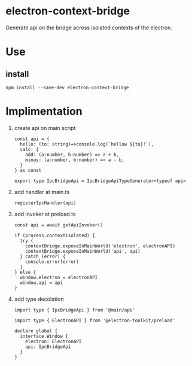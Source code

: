 # electron-context-bridge

Generate api on the bridge across isolated contexts of the electron.

# Use

## install

```
npm install --save-dev electron-context-bridge
```

# Implimentation

1. create api on main script

   ```ex. main/api.ts
   const api = {
     hello: (to: string)=>console.log(`hellow ${to}!`),
     calc: {
       add: (a:number, b:number) => a + b,
       minus: (a:number, b:number) => a - b,
     }
   } as const

   export type IpcBridgeApi = IpcBridgeApiTypeGenerator<typeof api>

   ```

1. add handler at main.ts

   ```
   registerIpcHandler(api)
   ```

1. add invoker at preload.ts

   ```
   const api = await getApiInvoker()

   if (process.contextIsolated) {
     try {
       contextBridge.exposeInMainWorld('electron', electronAPI)
       contextBridge.exposeInMainWorld('api', api)
     } catch (error) {
       console.error(error)
     }
   } else {
     window.electron = electronAPI
     window.api = api
   }

   ```

1. add type decolation

   ```
   import type { IpcBridgeApi } from '@main/api'

   import type { ElectronAPI } from '@electron-toolkit/preload'

   declare global {
     interface Window {
       electron: ElectronAPI
       api: IpcBridgeApi
     }
   }

   ```
